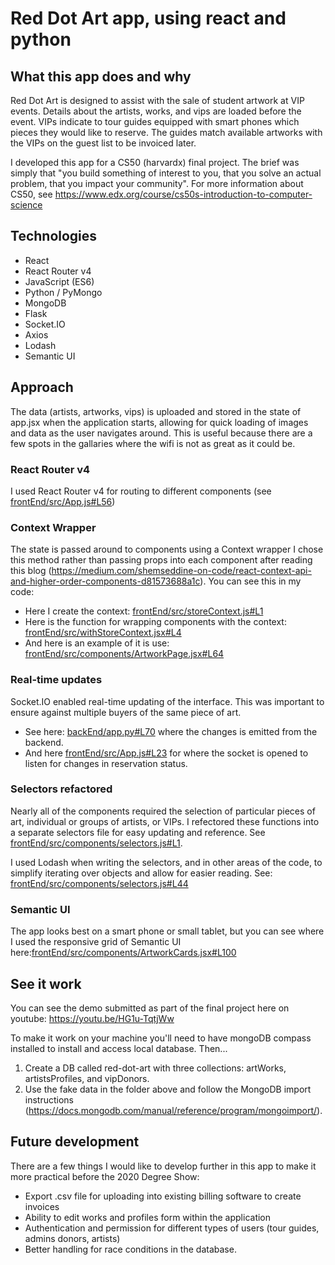 # Red Dot Art app, using react and python

## What this app does and why

Red Dot Art is designed to assist with the sale of student artwork at VIP events. Details about the artists, works, and vips are loaded before the event. VIPs indicate to tour guides equipped with smart phones which pieces they would like to reserve. The guides match available artworks with the VIPs on the guest list to be invoiced later.

I developed this app for a CS50 (harvardx) final project. The brief was simply that "you build something of interest to you, that you solve an actual problem, that you impact your community". For more information about CS50, see <https://www.edx.org/course/cs50s-introduction-to-computer-science>

## Technologies

- React
- React Router v4
- JavaScript (ES6)
- Python / PyMongo
- MongoDB
- Flask
- Socket.IO
- Axios
- Lodash
- Semantic UI

## Approach

The data (artists, artworks, vips) is uploaded and stored in the state of app.jsx when the application starts, allowing for quick loading of images and data as the user navigates around. This is useful because there are a few spots in the gallaries where the wifi is not as great as it could be.

### React Router v4

I used React Router v4 for routing to different components (see [frontEnd/src/App.js#L56](https://github.com/elceebee/red-dot-art/blob/67e7e09e49a67dcb4e81d3c84c3394dfecb1d263/frontEnd/src/App.js#L56))

### Context Wrapper

The state is passed around to components using a Context wrapper I chose this method rather than passing props into each component after reading this blog (<https://medium.com/shemseddine-on-code/react-context-api-and-higher-order-components-d81573688a1c>). You can see this in my code:

- Here I create the context: [frontEnd/src/storeContext.js#L1](https://github.com/elceebee/red-dot-art/blob/f5511a713a498c8597dc913d75e415e1f0f8a1f2/frontEnd/src/storeContext.js#L1)
- Here is the function for wrapping components with the context: [frontEnd/src/withStoreContext.jsx#L4](https://github.com/elceebee/red-dot-art/blob/f5511a713a498c8597dc913d75e415e1f0f8a1f2/frontEnd/src/withStoreContext.jsx#L4)
- And here is an example of it is use: [frontEnd/src/components/ArtworkPage.jsx#L64](https://github.com/elceebee/red-dot-art/blob/f5511a713a498c8597dc913d75e415e1f0f8a1f2/frontEnd/src/components/ArtworkPage.jsx#L64)

### Real-time updates

Socket.IO enabled real-time updating of the interface. This was important to ensure against multiple buyers of the same piece of art.

- See here: [backEnd/app.py#L70](https://github.com/elceebee/red-dot-art/blob/67e7e09e49a67dcb4e81d3c84c3394dfecb1d263/backEnd/app.py#L70) where the changes is emitted from the backend.
- And here [frontEnd/src/App.js#L23](https://github.com/elceebee/red-dot-art/blob/67e7e09e49a67dcb4e81d3c84c3394dfecb1d263/frontEnd/src/App.js#L23) for where the socket is opened to listen for changes in reservation status.

### Selectors refactored

Nearly all of the components required the selection of particular pieces of art, individual or groups of artists, or VIPs. I refectored these functions into a separate selectors file for easy updating and reference. See [frontEnd/src/components/selectors.js#L1](https://github.com/elceebee/red-dot-art/blob/f5511a713a498c8597dc913d75e415e1f0f8a1f2/frontEnd/src/components/selectors.js#L1).

I used Lodash when writing the selectors, and in other areas of the code, to simplify iterating over objects and allow for easier reading. See: [frontEnd/src/components/selectors.js#L44](https://github.com/elceebee/red-dot-art/blob/f5511a713a498c8597dc913d75e415e1f0f8a1f2/frontEnd/src/components/selectors.js#L44)

### Semantic UI

The app looks best on a smart phone or small tablet, but you can see where I used the responsive grid of Semantic UI here:[frontEnd/src/components/ArtworkCards.jsx#L100](https://github.com/elceebee/red-dot-art/blob/67e7e09e49a67dcb4e81d3c84c3394dfecb1d263/frontEnd/src/components/ArtworkCards.jsx#L100)

## See it work

You can see the demo submitted as part of the final project here on youtube: <https://youtu.be/HG1u-TqtjWw>

To make it work on your machine you'll need to have mongoDB compass installed to install and access local database. Then...

1. Create a DB called red-dot-art with three collections: artWorks, artistsProfiles, and vipDonors.
2. Use the fake data in the folder above and follow the MongoDB import instructions (<https://docs.mongodb.com/manual/reference/program/mongoimport/>).

## Future development

There are a few things I would like to develop further in this app to make it more practical before the 2020 Degree Show:

- Export .csv file for uploading into existing billing software to create invoices
- Ability to edit works and profiles form within the application
- Authentication and permission for different types of users (tour guides, admins donors, artists)
- Better handling for race conditions in the database.
